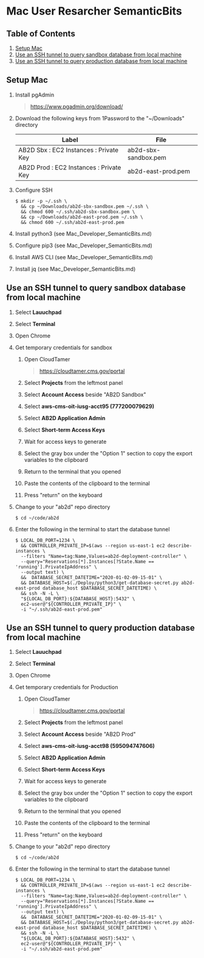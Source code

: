 # Mac User Resarcher SemanticBits

## Table of Contents

1. [Setup Mac](#setup-mac)
1. [Use an SSH tunnel to query sandbox database from local machine](#use-an-ssh-tunnel-to-query-sandbox-database-from-local-machine)
1. [Use an SSH tunnel to query production database from local machine](#use-an-ssh-tunnel-to-query-production-database-from-local-machine)

## Setup Mac

1. Install pgAdmin

   > https://www.pgadmin.org/download/

1. Download the following keys from 1Password to the "~/Downloads" directory

   Label                                  |File
   ---------------------------------------|--------------------
   AB2D Sbx : EC2 Instances : Private Key |ab2d-sbx-sandbox.pem
   AB2D Prod : EC2 Instances : Private Key|ab2d-east-prod.pem

1. Configure SSH

   ```ShellSession
   $ mkdir -p ~/.ssh \
     && cp ~/Downloads/ab2d-sbx-sandbox.pem ~/.ssh \
     && chmod 600 ~/.ssh/ab2d-sbx-sandbox.pem \
     && cp ~/Downloads/ab2d-east-prod.pem ~/.ssh \
     && chmod 600 ~/.ssh/ab2d-east-prod.pem
   ```

1. Install python3 (see Mac_Developer_SemanticBits.md)

1. Configure pip3 (see Mac_Developer_SemanticBits.md)

1. Install AWS CLI (see Mac_Developer_SemanticBits.md)

1. Install jq (see Mac_Developer_SemanticBits.md)

## Use an SSH tunnel to query sandbox database from local machine

1. Select **Lauuchpad**

1. Select **Terminal**

1. Open Chrome

1. Get temporary credentials for sandbox

   1. Open CloudTamer

      > https://cloudtamer.cms.gov/portal

   1. Select **Projects** from the leftmost panel

   1. Select **Account Access** beside "AB2D Sandbox"

   1. Select **aws-cms-oit-iusg-acct95 (777200079629)**

   1. Select **AB2D Application Admin**

   1. Select **Short-term Access Keys**

   1. Wait for access keys to generate

   1. Select the gray box under the "Option 1" section to copy the export variables to the clipboard

   1. Return to the terminal that you opened

   1. Paste the contents of the clipboard to the terminal

   1. Press "return" on the keyboard

1. Change to your "ab2d" repo directory

   ```ShellSession
   $ cd ~/code/ab2d
   ```
   
1. Enter the following in the terminal to start the database tunnel

   ```ShellSession
   $ LOCAL_DB_PORT=1234 \
     && CONTROLLER_PRIVATE_IP=$(aws --region us-east-1 ec2 describe-instances \
     --filters "Name=tag:Name,Values=ab2d-deployment-controller" \
     --query="Reservations[*].Instances[?State.Name == 'running'].PrivateIpAddress" \
     --output text) \
     &&  DATABASE_SECRET_DATETIME="2020-01-02-09-15-01" \
     && DATABASE_HOST=$(./Deploy/python3/get-database-secret.py ab2d-east-prod database_host $DATABASE_SECRET_DATETIME) \
     && ssh -N -L \
     "${LOCAL_DB_PORT}:${DATABASE_HOST}:5432" \
     ec2-user@"${CONTROLLER_PRIVATE_IP}" \
     -i "~/.ssh/ab2d-east-prod.pem"
   ```

## Use an SSH tunnel to query production database from local machine

1. Select **Lauuchpad**

1. Select **Terminal**

1. Open Chrome

1. Get temporary credentials for Production

   1. Open CloudTamer

      > https://cloudtamer.cms.gov/portal

   1. Select **Projects** from the leftmost panel

   1. Select **Account Access** beside "AB2D Prod"

   1. Select **aws-cms-oit-iusg-acct98 (595094747606)**

   1. Select **AB2D Application Admin**

   1. Select **Short-term Access Keys**

   1. Wait for access keys to generate

   1. Select the gray box under the "Option 1" section to copy the export variables to the clipboard

   1. Return to the terminal that you opened

   1. Paste the contents of the clipboard to the terminal

   1. Press "return" on the keyboard

1. Change to your "ab2d" repo directory

   ```ShellSession
   $ cd ~/code/ab2d
   ```
   
1. Enter the following in the terminal to start the database tunnel

   ```ShellSession
   $ LOCAL_DB_PORT=1234 \
     && CONTROLLER_PRIVATE_IP=$(aws --region us-east-1 ec2 describe-instances \
     --filters "Name=tag:Name,Values=ab2d-deployment-controller" \
     --query="Reservations[*].Instances[?State.Name == 'running'].PrivateIpAddress" \
     --output text) \
     &&  DATABASE_SECRET_DATETIME="2020-01-02-09-15-01" \
     && DATABASE_HOST=$(./Deploy/python3/get-database-secret.py ab2d-east-prod database_host $DATABASE_SECRET_DATETIME) \
     && ssh -N -L \
     "${LOCAL_DB_PORT}:${DATABASE_HOST}:5432" \
     ec2-user@"${CONTROLLER_PRIVATE_IP}" \
     -i "~/.ssh/ab2d-east-prod.pem"
   ```

